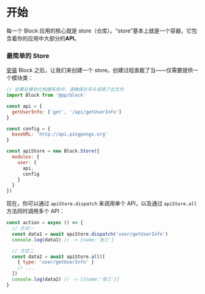 # 开始

每一个 Block 应用的核心就是 store（仓库）。“store”基本上就是一个容器，它包含着你的应用中大部分的**API**。

### 最简单的 Store

[安装](../installation.md) Block 之后，让我们来创建一个 store。创建过程直截了当——仅需要提供一个模块类：

```js
// 如果在模块化构建系统中，请确保在开头调用了此文件
import Block from '@pp/block'

const api = {
  getUserInfo: ['get', '/api/getUserInfo']
}

const config = {
  baseURL: 'http://api.pingpongx.org'
}

const apiStore = new Block.Store({
  modules: {
    user: {
      api,
      config
    }
  }
})
```

现在，你可以通过 `apiStore.dispatch` 来调用单个 API，以及通过 `apiStore.all` 方法同时调用多个 API：

```js
const action = async () => {
  // 方式一
  const data1 = await apiStore.dispatch('user/getUserInfo')
  console.log(data1) // -> {name:'张三'}

  // 方式二
  const data2 = await apiStore.all([
    { type: 'user/getUserInfo' }
    // ...
  ])
  console.log(data2) // -> [{name:'张三'}]
}
```
